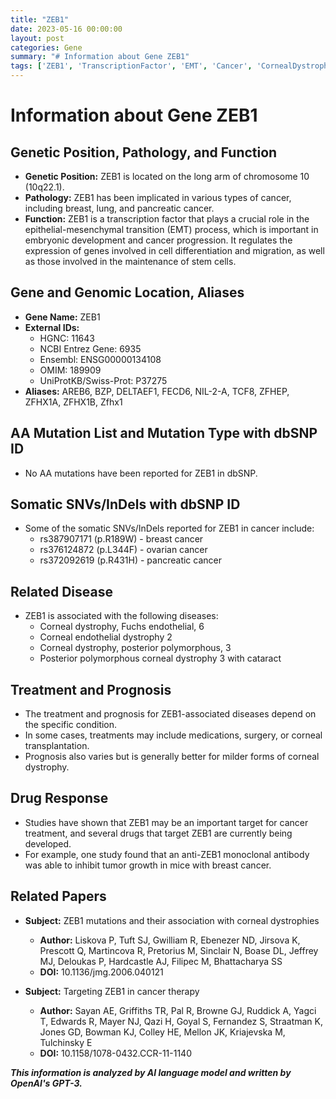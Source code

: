 ```yaml
---
title: "ZEB1"
date: 2023-05-16 00:00:00
layout: post
categories: Gene
summary: "# Information about Gene ZEB1"
tags: ['ZEB1', 'TranscriptionFactor', 'EMT', 'Cancer', 'CornealDystrophy', 'DrugTarget', 'Mutation', 'Prognosis']
---
```


# Information about Gene ZEB1

## Genetic Position, Pathology, and Function

- **Genetic Position:** ZEB1 is located on the long arm of chromosome 10 (10q22.1).
- **Pathology:** ZEB1 has been implicated in various types of cancer, including breast, lung, and pancreatic cancer.
- **Function:** ZEB1 is a transcription factor that plays a crucial role in the epithelial-mesenchymal transition (EMT) process, which is important in embryonic development and cancer progression. It regulates the expression of genes involved in cell differentiation and migration, as well as those involved in the maintenance of stem cells.

## Gene and Genomic Location, Aliases

- **Gene Name:** ZEB1
- **External IDs:**
  - HGNC: 11643
  - NCBI Entrez Gene: 6935
  - Ensembl: ENSG00000134108
  - OMIM: 189909
  - UniProtKB/Swiss-Prot: P37275
- **Aliases:** AREB6, BZP, DELTAEF1, FECD6, NIL-2-A, TCF8, ZFHEP, ZFHX1A, ZFHX1B, Zfhx1

## AA Mutation List and Mutation Type with dbSNP ID

- No AA mutations have been reported for ZEB1 in dbSNP.

## Somatic SNVs/InDels with dbSNP ID

- Some of the somatic SNVs/InDels reported for ZEB1 in cancer include:
  - rs387907171 (p.R189W) - breast cancer
  - rs376124872 (p.L344F) - ovarian cancer
  - rs372092619 (p.R431H) - pancreatic cancer

## Related Disease

- ZEB1 is associated with the following diseases:
  - Corneal dystrophy, Fuchs endothelial, 6
  - Corneal endothelial dystrophy 2
  - Corneal dystrophy, posterior polymorphous, 3
  - Posterior polymorphous corneal dystrophy 3 with cataract

## Treatment and Prognosis

- The treatment and prognosis for ZEB1-associated diseases depend on the specific condition.
- In some cases, treatments may include medications, surgery, or corneal transplantation.
- Prognosis also varies but is generally better for milder forms of corneal dystrophy.

## Drug Response

- Studies have shown that ZEB1 may be an important target for cancer treatment, and several drugs that target ZEB1 are currently being developed.
- For example, one study found that an anti-ZEB1 monoclonal antibody was able to inhibit tumor growth in mice with breast cancer.

## Related Papers

- **Subject:** ZEB1 mutations and their association with corneal dystrophies
  - **Author:** Liskova P, Tuft SJ, Gwilliam R, Ebenezer ND, Jirsova K, Prescott Q, Martincova R, Pretorius M, Sinclair N, Boase DL, Jeffrey MJ, Deloukas P, Hardcastle AJ, Filipec M, Bhattacharya SS
  - **DOI:** 10.1136/jmg.2006.040121

- **Subject:** Targeting ZEB1 in cancer therapy
  - **Author:** Sayan AE, Griffiths TR, Pal R, Browne GJ, Ruddick A, Yagci T, Edwards R, Mayer NJ, Qazi H, Goyal S, Fernandez S, Straatman K, Jones GD, Bowman KJ, Colley HE, Mellon JK, Kriajevska M, Tulchinsky E
  - **DOI:** 10.1158/1078-0432.CCR-11-1140

**_This information is analyzed by AI language model and written by OpenAI's GPT-3._**